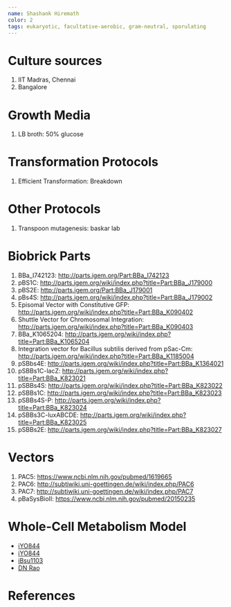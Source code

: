 ```yaml
---
name: Shashank Hiremath
color: 2
tags: eukaryotic, facultative-aerobic, gram-neutral, sporulating
---
```

# Culture sources

1. IIT Madras, Chennai
2. Bangalore

# Growth Media

1. LB broth: 50% glucose

# Transformation Protocols

1. Efficient Transformation: Breakdown

# Other Protocols

1. Transpoon mutagenesis: baskar lab

# Biobrick Parts
1. BBa_I742123: http://parts.igem.org/Part:BBa_I742123
2. pBS1C: http://parts.igem.org/wiki/index.php?title=Part:BBa_J179000
3. pBS2E: http://parts.igem.org/Part:BBa_J179001
4. pBs4S: http://parts.igem.org/wiki/index.php?title=Part:BBa_J179002
5. Episomal Vector with Constitutive GFP: http://parts.igem.org/wiki/index.php?title=Part:BBa_K090402
6. Shuttle Vector for Chromosomal Integration: http://parts.igem.org/wiki/index.php?title=Part:BBa_K090403
7. BBa_K1065204: http://parts.igem.org/wiki/index.php?title=Part:BBa_K1065204
8. Integration vector for Bacillus subtilis derived from pSac-Cm: http://parts.igem.org/wiki/index.php?title=Part:BBa_K1185004
9. pSBbs4E: http://parts.igem.org/wiki/index.php?title=Part:BBa_K1364021
10. pSBBs1C-lacZ: http://parts.igem.org/wiki/index.php?title=Part:BBa_K823021
11. pSBBs4S: http://parts.igem.org/wiki/index.php?title=Part:BBa_K823022
12. pSBBs1C: http://parts.igem.org/wiki/index.php?title=Part:BBa_K823023
13. pSBBs4S-P: http://parts.igem.org/wiki/index.php?title=Part:BBa_K823024
14. pSBBs3C-luxABCDE: http://parts.igem.org/wiki/index.php?title=Part:BBa_K823025
15. pSBBs2E: http://parts.igem.org/wiki/index.php?title=Part:BBa_K823027

# Vectors
1. PAC5: https://www.ncbi.nlm.nih.gov/pubmed/1619665
2. PAC6: http://subtiwiki.uni-goettingen.de/wiki/index.php/PAC6
3. PAC7: http://subtiwiki.uni-goettingen.de/wiki/index.php/PAC7
4. pBaSysBioII: https://www.ncbi.nlm.nih.gov/pubmed/20150235

# Whole-Cell Metabolism Model
* [iYO844](http://bigg.ucsd.edu/models/iYO844)
* [iYO844](https://www.ebi.ac.uk/biomodels/MODEL1507180013)
* [iBsu1103](https://www.ebi.ac.uk/biomodels/MODEL1507180015)
* [DN Rao](http://biochem.iisc.ernet.in/dnrao.php)


# References

[^gc1]: http://2014.igem.org/wiki/images/5/59/LMU_Munich14_Media.pdf

[^gc2]: https://2019.igem.org/Team:IIT-Madras
